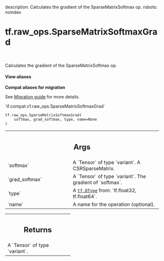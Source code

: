 description: Calculates the gradient of the SparseMatrixSoftmax op.
robots: noindex

# tf.raw_ops.SparseMatrixSoftmaxGrad

<!-- Insert buttons and diff -->

<table class="tfo-notebook-buttons tfo-api nocontent" align="left">

</table>



Calculates the gradient of the SparseMatrixSoftmax op.

<section class="expandable">
  <h4 class="showalways">View aliases</h4>
  <p>
<b>Compat aliases for migration</b>
<p>See
<a href="https://www.tensorflow.org/guide/migrate">Migration guide</a> for
more details.</p>
<p>`tf.compat.v1.raw_ops.SparseMatrixSoftmaxGrad`</p>
</p>
</section>

<pre class="devsite-click-to-copy prettyprint lang-py tfo-signature-link">
<code>tf.raw_ops.SparseMatrixSoftmaxGrad(
    softmax, grad_softmax, type, name=None
)
</code></pre>



<!-- Placeholder for "Used in" -->


<!-- Tabular view -->
 <table class="responsive fixed orange">
<colgroup><col width="214px"><col></colgroup>
<tr><th colspan="2"><h2 class="add-link">Args</h2></th></tr>

<tr>
<td>
`softmax`
</td>
<td>
A `Tensor` of type `variant`. A CSRSparseMatrix.
</td>
</tr><tr>
<td>
`grad_softmax`
</td>
<td>
A `Tensor` of type `variant`. The gradient of `softmax`.
</td>
</tr><tr>
<td>
`type`
</td>
<td>
A <a href="../../tf/dtypes/DType.md"><code>tf.DType</code></a> from: `tf.float32, tf.float64`.
</td>
</tr><tr>
<td>
`name`
</td>
<td>
A name for the operation (optional).
</td>
</tr>
</table>



<!-- Tabular view -->
 <table class="responsive fixed orange">
<colgroup><col width="214px"><col></colgroup>
<tr><th colspan="2"><h2 class="add-link">Returns</h2></th></tr>
<tr class="alt">
<td colspan="2">
A `Tensor` of type `variant`.
</td>
</tr>

</table>

